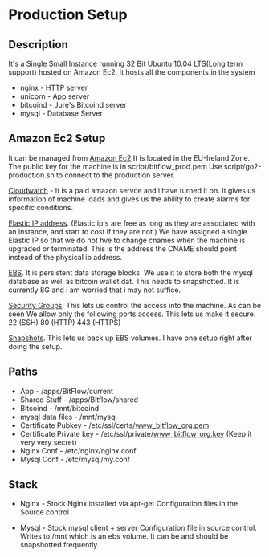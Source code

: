 Production Setup
=================

Description
------------
It's a Single Small Instance running 32 Bit Ubuntu 10.04 LTS(Long term support) hosted on Amazon Ec2.
It hosts all the components in the system
* nginx    - HTTP server
* unicorn  - App server
* bitcoind - Jure's Bitcoind server
* mysql    - Database Server


Amazon Ec2 Setup
----------------

It can be managed from [Amazon Ec2](https://console.aws.amazon.com/ec2/home)
It is located in the EU-Ireland Zone.
The public key for the machine is in script/bitflow_prod.pem
Use script/go2-production.sh to connect to the production server.

[Cloudwatch](https://console.aws.amazon.com/cloudwatch/home?region=eu-west-1) - It is a paid amazon servce and i have turned it on. It gives us information of machine loads and gives us the ability to create alarms for specific conditions.

[Elastic IP address](https://console.aws.amazon.com/ec2/home?region=eu-west-1&#s=Addresses). (Elastic ip's are free as long as they are associated with an instance, and start to cost if they are not.) We have assigned a single Elastic IP so that we do not hve to change cnames when the machine is upgraded or terminated.
This is the address the CNAME should point instead of the physical ip address.


[EBS](https://console.aws.amazon.com/ec2/home?region=eu-west-1#s=Volumes). It is persistent data storage blocks. We use it to store both the mysql database as well as bitcoin wallet.dat. This needs to snapshotted. It is currently 8G and i am worried that i may not suffice.

[Security Groups](https://console.aws.amazon.com/ec2/home?region=eu-west-1#s=SecurityGroups). This lets us control the access into the machine. As can be seen We allow only the following ports access. This lets us make it secure.
22 (SSH)
80 (HTTP)
443 (HTTPS)

[Snapshots](https://console.aws.amazon.com/ec2/home?region=eu-west-1#s=Snapshots). This lets us back up EBS volumes. I have one setup right after doing the setup.



Paths
-----
* App                     - /apps/BitFlow/current
* Shared Stuff            - /apps/Bitflow/shared
* Bitcoind                - /mnt/bitcoind
* mysql data files        - /mnt/mysql
* Certificate Pubkey      - /etc/ssl/certs/www_bitflow_org.pem
* Certificate Private key - /etc/ssl/private/www_bitflow_org.key  (Keep it very very secret)
* Nginx Conf              - /etc/nginx/nginx.conf
* Mysql Conf              - /etc/mysql/my.conf

Stack
-----
* Nginx - Stock Nginx installed via apt-get
        Configuration files in the Source control

* Mysql - Stock mysql client + server 
        Configuration file in source control.
		Writes to /mnt which is an ebs volume. It can be and should be snapshotted frequently.




